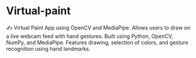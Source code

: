 # Virtual-paint
✍️ Virtual Paint App using OpenCV and MediaPipe. Allows users to draw on a live webcam feed with hand gestures. Built using Python, OpenCV, NumPy, and MediaPipe. Features drawing, selection of colors, and gesture recognition using hand landmarks.
